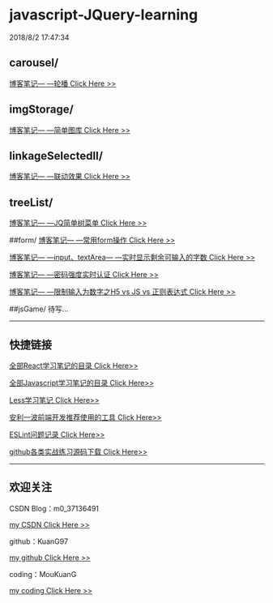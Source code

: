 # javascript-JQuery-learning

2018/8/2 17:47:34 



## carousel/

[博客笔记— —轮播 Click Here >>](https://blog.csdn.net/m0_37136491/article/details/81235377)

## imgStorage/

[博客笔记— —简单图库 Click Here >>](https://blog.csdn.net/m0_37136491/article/details/80938049)

## linkageSelectedII/

[博客笔记— —联动效果 Click Here >>](https://blog.csdn.net/m0_37136491/article/details/81119160)


## treeList/

[博客笔记— —JQ简单树菜单 Click Here >>](https://blog.csdn.net/m0_37136491/article/details/81113805)

##form/
 [博客笔记— —常用form操作 Click Here >>](https://blog.csdn.net/m0_37136491/article/details/81363678)

[博客笔记— —input、textArea— —实时显示剩余可输入的字数 Click Here >>](https://blog.csdn.net/m0_37136491/article/details/81362683)

[博客笔记— —密码强度实时认证 Click Here >>](https://blog.csdn.net/m0_37136491/article/details/81363452)

[博客笔记— —限制输入为数字之H5 vs JS vs 正则表达式 Click Here >>](https://blog.csdn.net/m0_37136491/article/details/81354298)

##jsGame/
待写...



----------

## 快捷链接

[全部React学习笔记的目录 Click Here>>](https://blog.csdn.net/m0_37136491/article/details/81538637)

[全部Javascript学习笔记的目录 Click Here>>](https://blog.csdn.net/m0_37136491/article/details/80991578)

[Less学习笔记 Click Here>>](https://blog.csdn.net/m0_37136491/article/details/81626197)

[安利一波前端开发推荐使用的工具 Click Here>>](https://blog.csdn.net/m0_37136491/article/details/81224160)

[ESLint问题记录 Click Here>>](https://blog.csdn.net/m0_37136491/article/details/81980728)

[github各类实战练习源码下载 Click Here>>](https://github.com/KuanG97)

---

## 欢迎关注
CSDN Blog：m0_37136491

[my CSDN  Click Here  >>](https://blog.csdn.net/m0_37136491)

github：KuanG97

[my github  Click Here  >>](https://github.com/KuanG97)

coding：MouKuanG

[my coding  Click Here  >>](https://coding.net/u/MouKuanG)
